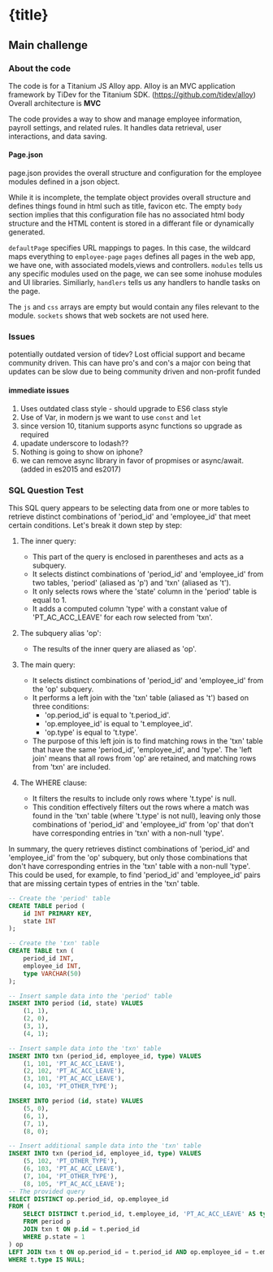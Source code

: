 # {title}

## Main challenge
### About the code
The code is for a Titanium JS Alloy app. 
Alloy is an MVC application framework by TiDev for the Titanium SDK. (https://github.com/tidev/alloy)
Overall architecture is **MVC** 

The code provides a way to show and manage employee information, payroll settings, and related rules. It handles data retrieval, user interactions, and data saving.

#### Page.json
page.json provides the overall structure and configuration for the employee modules defined in a json object.

While it is incomplete, the template object provides overall structure and defines things found in html such as title, favicon etc. The empty `body` section implies that this configuration file has no associated html body structure and the HTML content is stored in a differant file or dynamically generated. 

`defaultPage` specifies URL mappings to pages. In this case, the wildcard maps everything to `employee-page`
`pages` defines all pages in the web app, we have one, with associated models,views and controllers.
`modules` tells us any specific modules used on the page, we can see some inohuse modules and UI libraries.
Similiarly, `handlers` tells us any handlers to handle tasks on the page.

The `js` and `css` arrays are empty but would contain any files relevant to the module.
`sockets` shows that web sockets are not used  here.

### Issues
potentially outdated version of tidev? 
Lost official support and became community driven. This can have pro's and con's
a major con being that updates can be slow due to being community driven and non-profit funded
#### immediate issues
1. Uses outdated class style - should upgrade to ES6 class style
1. Use of Var, in  modern js we want to use ```const``` and ```let```
1. since version 10, titanium supports async functions so upgrade as required  
1. upadate underscore to lodash?? 
1. Nothing is going to show on iphone?
1. we can remove async library in favor of propmises or async/await. (added in es2015 and es2017)


### SQL Question Test
This SQL query appears to be selecting data from one or more tables to retrieve distinct combinations of 'period_id' and 'employee_id' that meet certain conditions. Let's break it down step by step:

1. The inner query:
   - This part of the query is enclosed in parentheses and acts as a subquery.
   - It selects distinct combinations of 'period_id' and 'employee_id' from two tables, 'period' (aliased as 'p') and 'txn' (aliased as 't').
   - It only selects rows where the 'state' column in the 'period' table is equal to 1.
   - It adds a computed column 'type' with a constant value of 'PT_AC_ACC_LEAVE' for each row selected from 'txn'.

2. The subquery alias 'op':
   - The results of the inner query are aliased as 'op'.

3. The main query:
   - It selects distinct combinations of 'period_id' and 'employee_id' from the 'op' subquery.
   - It performs a left join with the 'txn' table (aliased as 't') based on three conditions:
     - 'op.period_id' is equal to 't.period_id'.
     - 'op.employee_id' is equal to 't.employee_id'.
     - 'op.type' is equal to 't.type'.
   - The purpose of this left join is to find matching rows in the 'txn' table that have the same 'period_id', 'employee_id', and 'type'. The 'left join' means that all rows from 'op' are retained, and matching rows from 'txn' are included.

4. The WHERE clause:
   - It filters the results to include only rows where 't.type' is null.
   - This condition effectively filters out the rows where a match was found in the 'txn' table (where 't.type' is not null), leaving only those combinations of 'period_id' and 'employee_id' from 'op' that don't have corresponding entries in 'txn' with a non-null 'type'.

In summary, the query retrieves distinct combinations of 'period_id' and 'employee_id' from the 'op' subquery, but only those combinations that don't have corresponding entries in the 'txn' table with a non-null 'type'. This could be used, for example, to find 'period_id' and 'employee_id' pairs that are missing certain types of entries in the 'txn' table.

``` sql
-- Create the 'period' table
CREATE TABLE period (
    id INT PRIMARY KEY,
    state INT
);

-- Create the 'txn' table
CREATE TABLE txn (
    period_id INT,
    employee_id INT,
    type VARCHAR(50)
);

-- Insert sample data into the 'period' table
INSERT INTO period (id, state) VALUES
    (1, 1),
    (2, 0),
    (3, 1),
    (4, 1);

-- Insert sample data into the 'txn' table
INSERT INTO txn (period_id, employee_id, type) VALUES
    (1, 101, 'PT_AC_ACC_LEAVE'),
    (2, 102, 'PT_AC_ACC_LEAVE'),
    (3, 101, 'PT_AC_ACC_LEAVE'),
    (4, 103, 'PT_OTHER_TYPE');

INSERT INTO period (id, state) VALUES
    (5, 0),
    (6, 1),
    (7, 1),
    (8, 0);

-- Insert additional sample data into the 'txn' table
INSERT INTO txn (period_id, employee_id, type) VALUES
    (5, 102, 'PT_OTHER_TYPE'),
    (6, 103, 'PT_AC_ACC_LEAVE'),
    (7, 104, 'PT_OTHER_TYPE'),
    (8, 105, 'PT_AC_ACC_LEAVE');
-- The provided query
SELECT DISTINCT op.period_id, op.employee_id
FROM (
    SELECT DISTINCT t.period_id, t.employee_id, 'PT_AC_ACC_LEAVE' AS type
    FROM period p
    JOIN txn t ON p.id = t.period_id
    WHERE p.state = 1
) op
LEFT JOIN txn t ON op.period_id = t.period_id AND op.employee_id = t.employee_id AND op.type = t.type
WHERE t.type IS NULL;

```